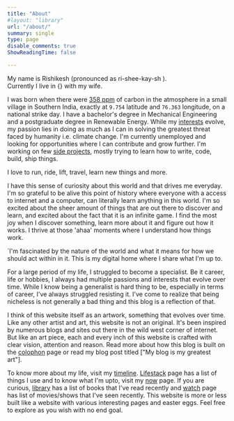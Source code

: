 ```yaml
---
title: "About"
#layout: "library"
url: "/about/"
summary: single
type: page
disable_comments: true
ShowReadingTime: false

---
```







My name is Rishikesh (pronounced as ri-shee-kay-sh ).   
Currently I live in {} with my wife. 

I was born when there were  [358 ppm](https://www.co2levels.org) of carbon in the atmosphere  in a small village in Southern India, exactly at `9.754` latitude and `76.363` longitude, on a national strike day. I have a bachelor's degree in Mechanical Engineering and a postgraduate degree in Renewable Energy. While my [interests](/interests) evolve, my passion lies in doing as much as I can in solving the greatest threat faced by humanity i.e. climate change. I'm currently unemployed and looking for opportunities where I can contribute and grow further. I'm working on few [side projects](/projects), mostly trying to learn how to write, code, build, ship things. 

I love to run, ride, lift, travel, learn new things and more.

I have this sense of curiosity about this world and that drives me everyday. I'm so grateful to be alive this point of history where everyone with a access to internet and a computer, can literally learn anything in this world. I'm so excited about the sheer amount of things that are out there to discover and learn, and excited about the fact that it is an infinite game. I find the most joy when I discover something, learn more about it and figure out how it works. I thrive at those 'ahaa' moments where I understand how things work. 

`I'm fascinated by the nature of the world and what it means for how we should act within in it. This is my digital home where I share what I'm up to.


For a large period of my life, I struggled to become a specialist. Be it career, life or hobbies, I always had multiple passions and interests that evolve over time. While I know being a generalist is hard thing to be, especially in terms of career, I've always struggled resisting it. I've come to realize that being nicheless is not generally a bad thing and this blog is a reflection of that. 


I think of this website itself as an artwork, something that evolves over time. Like any other artist and art, this website is not an original. It's been inspired by numerous blogs and sites out there in the wild west corner of internet. But like an art piece, each and every inch of this website is crafted with clear vision, attention and reason. Read more about how this blog is built on the [colophon](/colophon) page or read my blog post titled ["My blog is my greatest art"].


To know more about my life, visit my [timeline](/timeline). [Lifestack](/lifestack) page has a list of things I use and to know what I'm upto, visit my [now](/now) page. If you are curious, [library](/library) has a list of books that I've read recently and [watch](/watch) page has list of movies/shows that I've seen recently.  This website is more or less built like a website with various interesting pages and easter eggs. Feel free to explore as you wish with no end goal. 


